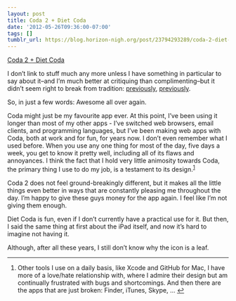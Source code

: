 ```yaml
---
layout: post
title: Coda 2 + Diet Coda
date: '2012-05-26T09:36:00-07:00'
tags: []
tumblr_url: https://blog.horizon-nigh.org/post/23794293289/coda-2-diet-coda
---
```

[Coda 2 + Diet Coda](http://www.panic.com/blog/2012/05/announcing-coda-2-and-introducing-diet-coda/)  

I don’t link to stuff much any more unless I have something in particular to say about it–and I’m much better at critiquing than complimenting–but it didn’t seem right to break from tradition: [previously](http://blog.horizon-nigh.org/2007/04/23/panic-coda-one-window-web-development-for-mac.html-os-x), [previously](http://blog.horizon-nigh.org/post/48065704/coda-1-5).

So, in just a few words: Awesome all over again.

Coda might just be my favourite app ever. At this point, I’ve been using it longer than most of my other apps - I’ve switched web browsers, email clients, and programming languages, but I’ve been making web apps with Coda, both at work and for fun, for years now. I don’t even remember what I used before. When you use any one thing for most of the day, five days a week, you get to know it pretty well, including all of its flaws and annoyances. I think the fact that I hold very little animosity towards Coda, the primary thing I use to do my job, is a testament to its design.<sup id="fnref:1"><a href="#fn:1" class="footnote-ref" role="doc-noteref">1</a></sup>

Coda 2 does not feel ground-breakingly different, but it makes all the little things even better in ways that are constantly pleasing me throughout the day. I’m happy to give these guys money for the app again. I feel like I’m not giving them enough.

Diet Coda is fun, even if I don’t currently have a practical use for it. But then, I said the same thing at first about the iPad itself, and now it’s hard to imagine not having it.

Although, after all these years, I still don’t know why the icon is a leaf.

* * *

1. Other tools I use on a daily basis, like Xcode and GitHub for Mac, I have more of a love/hate relationship with, where I admire their design but am continually frustrated with bugs and shortcomings. And then there are the apps that are just broken: Finder, iTunes, Skype, …&nbsp;[↩︎](#fnref:1)

